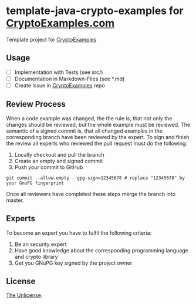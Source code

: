 # template-java-crypto-examples for [CryptoExamples.com](http://cryptoexamples.com)

Template project for [CryptoExamples](https://github.com/kmindi/crypto-examples)

## Usage

- [ ] Implementation with Tests (see src/)
- [ ] Documentation in Markdown-Files (see \*.md)
- [ ] Create Issue in [CryptoExamples](https://github.com/kmindi/crypto-examples) repo

## Review Process

When a code example was changed, the the rule is, that not only the changes should be reviewed, but the whole example must be reviewed. The semantic of a signed commit is, that all changed examples in the corresponding branch have been reviewed by the expert. To sign and finish the review all experts who reviewed the pull request must do the following:

1. Locally checkout and pull the branch
1. Create an empty and signed commit
1. Push your commit to GitHub

`git commit --allow-empty --gpg-sign=12345678 # replace "12345678" by your GnuPG fingerprint`

Once all reviewers have completed these steps merge the branch into master.

## Experts

To become an expert you have to fulfil the following criteria:

1. Be an security expert
1. Have good knowledge about the corresponding programming language and crypto library
1. Get you GNuPG key signed by the project owner

## License

[The Unlicense](LICENSE).
